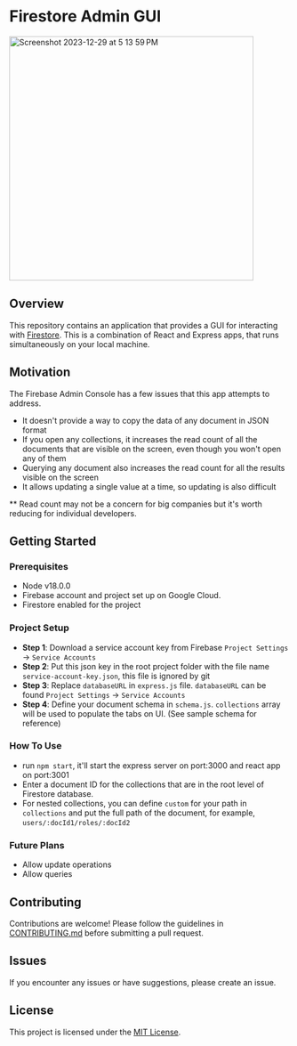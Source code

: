 # Firestore Admin GUI

<img width="439" alt="Screenshot 2023-12-29 at 5 13 59 PM" src="https://github.com/ranjan-malav/firestore-admin-gui/assets/19403844/1c0af0fd-6ef6-4f90-a470-14271d17b028">

## Overview

This repository contains an application that provides a GUI for interacting with [Firestore](https://firebase.google.com/docs/firestore).
This is a combination of React and Express apps, that runs simultaneously on your local machine.

## Motivation

The Firebase Admin Console has a few issues that this app attempts to address.
- It doesn't provide a way to copy the data of any document in JSON format
- If you open any collections, it increases the read count of all the documents that are visible on the screen, even though you won't open any of them
- Querying any document also increases the read count for all the results visible on the screen
- It allows updating a single value at a time, so updating is also difficult

** Read count may not be a concern for big companies but it's worth reducing for individual developers.

## Getting Started

### Prerequisites

- Node v18.0.0
- Firebase account and project set up on Google Cloud.
- Firestore enabled for the project

### Project Setup

- **Step 1**: Download a service account key from Firebase `Project Settings` -> `Service Accounts`
- **Step 2**: Put this json key in the root project folder with the file name `service-account-key.json`, this file is ignored by git
- **Step 3**: Replace `databaseURL` in `express.js` file. `databaseURL` can be found `Project Settings` -> `Service Accounts`
- **Step 4**: Define your document schema in `schema.js`. `collections` array will be used to populate the tabs on UI. (See sample schema for reference)

### How To Use
- run `npm start`, it'll start the express server on port:3000 and react app on port:3001
- Enter a document ID for the collections that are in the root level of Firestore database.
- For nested collections, you can define `custom` for your path in `collections` and put the full path of the document, for example, `users/:docId1/roles/:docId2`

### Future Plans
- Allow update operations
- Allow queries

##  Contributing
Contributions are welcome! Please follow the guidelines in [CONTRIBUTING.md](CONTRIBUTING.md) before submitting a pull request.

## Issues
If you encounter any issues or have suggestions, please create an issue.

## License
This project is licensed under the [MIT License](LICENSE).
